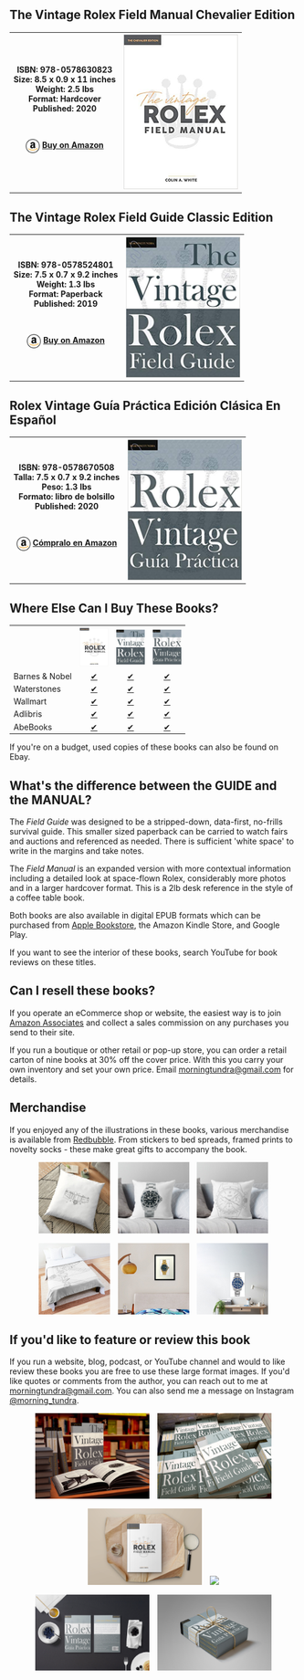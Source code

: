 ## The Vintage Rolex Field Manual Chevalier Edition
<table>
<tr>
    <th>
        ISBN: 978-0578630823<br>
        Size: 8.5 x 0.9 x 11 inches<br>
        Weight: 2.5 lbs<br>
        Format: Hardcover<br>
        Published: 2020<br>
        <p>&nbsp;</p>
        <p>
        <img style="vertical-align:middle" src="images/amz-icon.png" width = "25">
        <A href="https://www.amazon.com/Vintage-Rolex-Field-Manual-Collectors/dp/0578630826/">Buy on Amazon</a>
        </p>
    </th>
    <th>
        <img src="images/vrfm-cover.jpg" width="200"
        onmouseover="this.src='images/vrfm-cover-back.jpg'"
        onmouseout="this.src='images/vrfm-cover.jpg'" />
    </th>
</tr>
</table>

## The Vintage Rolex Field Guide Classic Edition 
<table>
<tr>
    <th>
        ISBN: 978-0578524801<br>
        Size: 7.5 x 0.7 x 9.2 inches<br>
        Weight: 1.3 lbs<br>
        Format: Paperback<br>
        Published: 2019<br>
        <p>&nbsp;</p>
        <p>
        <img style="vertical-align:middle" src="images/amz-icon.png" width = "25">
        <a href="https://www.amazon.com/dp/0578524805/">Buy on Amazon</a>
        </p>
    </th>
    <th>
        <img src="images/vrfg-cover.jpg" width="200"
        onmouseover="this.src='images/vrfg-cover-back.jpg'"
        onmouseout="this.src='images/vrfg-cover.jpg'" />
    </th>
</tr>
</table>

## Rolex Vintage Guía Práctica Edición Clásica En Español
<table>
<tr>
    <th>
        ISBN: 978-0578670508 <br> 
        Talla: 7.5 x 0.7 x 9.2 inches <br> 
        Peso: 1.3 lbs <br> 
        Formato: libro de bolsillo<br>
        Published: 2020<br>
        <p>&nbsp;</p>
        <p>
        <img style="vertical-align:middle" src="images/amz-icon.png" width = "25">
        <a href="https://www.amazon.com/Gu%C3%ADa-Pr%C3%A1ctica-Rolex-Vintage-supervivencia/dp/057867050X/">Cómpralo en Amazon </a>
        </p>
    </th>
    <th>
        <img src="images/vrfg-ES-cover.jpg" width="200"
        onmouseover="this.src='images/vrfg-ES-cover-back.jpg'"
        onmouseout="this.src='images/vrfg-ES-cover.jpg'" />
    </th>
</tr>
</table>

## Where Else Can I Buy These Books?
<table>
<tr>
   <th>&nbsp;</th>
   <th><center><img src="images/vrfm-cover.jpg" width="50"></center></th>
   <th><center><img src="images/vrfg-cover.jpg" width="50"></center></th>
   <th><center><img src="images/vrfg-ES-cover.jpg" width="50"></center></th>
</tr>
<tr>
    <td>Barnes & Nobel</td> 
    <td><center><a href="https://www.barnesandnoble.com/w/the-vintage-rolex-field-manual-colin-a-white/1136954533?ean=9780578630823">✔</a></center></td>
    <td><center><a href="https://www.barnesandnoble.com/w/the-vintage-rolex-field-guide-morningtundra/1132017785?ean=9780578524801">✔</a></center></td>
    <td><center><a href="https://www.barnesandnoble.com/w/gu-a-pr-ctica-del-rolex-vintage-colin-a-white/1136954532?ean=9780578670508">✔</a></center></td>
</tr>
<tr>
    <td>Waterstones</td> 
    <td><center><a href="https://www.waterstones.com/book/the-vintage-rolex-field-manual/colin-a-whte/9780578630823">✔</a></center></td>
    <td><center><a href="https://www.waterstones.com/book/the-vintage-rolex-field-guide/morningtundra/9780578524801">✔</a></center></td>
    <td><center><a href="https://www.waterstones.com/book/guia-practica-del-rolex-vintage/colin-a-whte/9780578670508">✔</a></center></td>
</tr>
<tr>
<td>Wallmart</td>
    <td><center><a href="https://www.walmart.com/ip/Chevalier-The-Vintage-Rolex-Field-Manual-Hardcover-9780578630823/714862291">&#10004;</a></center></td>
    <td><center><a href="https://www.walmart.com/ip/Field-Guides-The-Vintage-Rolex-Field-Guide-Paperback-9780578524801/906349964">&#10004;</a></center></td>
    <td><center><a href="https://www.walmart.com/ip/Classic-Gu-a-Pr-ctica-del-Rolex-Vintage-Un-manual-de-supervivencia-para-la-aventura-del-Rolex-vintage-Paperback-9780578670508/274677974">&#10004;</a></center></td>
</tr>
<tr>
    <td>Adlibris</td>
    <td><center><a href="https://www.adlibris.com/no/bok/the-vintage-rolex-field-manual-9780578630823">✔</a></center></td>
    <td><center><a href="https://www.adlibris.com/no/sok?q=978-0578524801">✔</a></center></td>
    <td><center><a href="https://www.adlibris.com/no/sok?q=978-0578670508">✔</a></center></td> 
</tr>
<tr>
<td>AbeBooks</td>
    <td><center><a href="https://www.abebooks.com/servlet/SearchResults?cm_sp=SearchF-_-topnav-_-Results&ds=20&kn=978-0578630823&sts=t">✔</a></center></td>
    <td><center><a href="https://www.abebooks.com/servlet/SearchResults?cm_sp=SearchF-_-topnav-_-Results&ds=20&kn=978-0578524801&sts=t">✔</a></center></td>
    <td><center><a href="https://www.abebooks.com/servlet/SearchResults?cm_sp=SearchF-_-topnav-_-Results&ds=20&kn=978-0578670508&sts=t">✔</a></center></td> 
</tr>
</table>
<p>
If you're on a budget, used copies of these books can also be found on Ebay.
</p>

## What's the difference between the GUIDE and the MANUAL?
The *Field Guide* was designed to be a stripped-down, data-first, no-frills survival guide. This smaller sized paperback can be carried to watch fairs and auctions and referenced as needed. There is sufficient 'white space' to write in the margins and take notes.

The *Field Manual* is an expanded version with more contextual information including a detailed look at space-flown Rolex, considerably more photos and in a larger hardcover format. This is a 2lb desk reference in the style of a coffee table book.

Both books are also available in digital EPUB formats which can be purchased from [Apple Bookstore](https://books.apple.com/us/book/the-vintage-rolex-field-guide/id1469475756), the Amazon Kindle Store, and Google Play.

If you want to see the interior of these books, search YouTube for book reviews on these titles.

## Can I resell these books?
If you operate an eCommerce shop or website, the easiest way is to join [Amazon Associates](https://affiliate-program.amazon.com/) and collect a sales commission on any purchases you send to their site. 

If you run a boutique or other retail or pop-up store, you can order a retail carton of nine books at 30% off the cover price. With this you carry your own inventory and set your own price. Email morningtundra@gmail.com for details.

## Merchandise
If you enjoyed any of the illustrations in these books, various merchandise is available from [Redbubble](https://www.redbubble.com/people/nyquist212/explore?asc=u&page=1&sortOrder=recent). From stickers to bed spreads, framed prints to novelty socks -  these make great gifts to accompany the book.
<center>
    <p>
        <img src="images/cushion1.jpg" width="125" hspace="5">
        <img src="images/cushion2.jpg" width="125" hspace="5">
        <img src="images/cushion3.jpg" width="125" hspace="5">
    </p>
    <p>
        <img src="images/bedspread.jpg" width="125" hspace="5">
        <img src="images/wallprint.jpg" width="125" hspace="5">
        <img src="images/posters.jpg" width="125" hspace="5">
    </p>
</center>

## If you'd like to feature or review this book
If you run a website, blog, podcast, or YouTube channel and would to like review these books you are free to use these large format images. If you'd like quotes or comments from the author, you can reach out to me at morningtundra@gmail.com. You can also send me a message on Instagram [@morning_tundra](https://www.instagram.com/morning_tundra/).
<center>
    <p>
        <img src="images/vrfg-1.jpg" width="200" hspace="5">
        <img src="images/vrfg-2.jpg" width="200" hspace="5">
    </p>
    <p>
        <img src="images/vrfm-1.jpg" width="200" hspace="5">
        <img src="images/vrfm-2.jpg" width="200" hspace="5">
    </p>
    <p>
        <img src="images/vrfg-es-1.jpg" width="200" hspace="5">
        <img src="images/vrfg-es-2.jpg" width="200" hspace="5">
    </p>
</center>